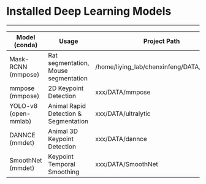 # Installed Deep Learning Models
---

| Model (conda)       | Usage          |  Project Path        |
| ------------- | ------------- | ------------- |
| Mask-RCNN (mmpose) | Rat segmentation, Mouse segmentation  | /home/liying_lab/chenxinfeng/DATA/CBNetV2  |
| mmpose (mmpose) | 2D Keypoint Detection  | xxx/DATA/mmpose |
| YOLO-v8 (open-mmlab) | Animal Rapid Detection & Segmentation  | xxx/DATA/ultralytic |
| DANNCE (mmdet) | Animal 3D Keypoint Detection  | xxx/DATA/dannce |
| SmoothNet (mmdet) | Keypoint Temporal Smoothing | xxx/DATA/SmoothNet |